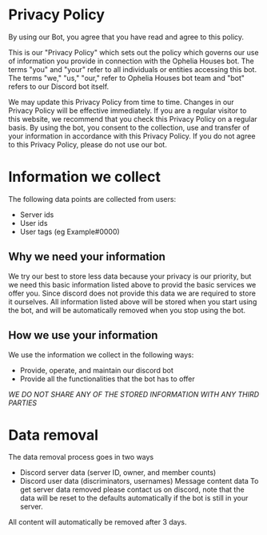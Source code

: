 # Privacy Policy 
By using our Bot, you agree that you have read and agree to this policy.

This is our "Privacy Policy" which sets out the policy which governs our use of information you provide in connection with the Ophelia Houses bot. 
The terms "you" and "your" refer to all individuals or entities accessing this bot. 
The terms "we," "us," "our," refer to Ophelia Houses bot team and "bot" refers to our Discord bot itself.

We may update this Privacy Policy from time to time. Changes in our Privacy Policy will be effective immediately. If you are a regular visitor to this website, we recommend that you check this Privacy Policy on a regular basis. By using the bot, you consent to the collection, use and transfer of your information in accordance with this Privacy Policy. If you do not agree to this Privacy Policy, please do not use our bot.

# Information we collect
The following data points are collected from users:
- Server ids
- User ids
- User tags (eg Example#0000)

## Why we need your information
We try our best to store less data because your privacy is our priority, but we need this basic information listed above to provid the basic services we offer you.
Since discord does not provide this data we are required to store it ourselves. All information listed above will be stored when you start using the bot, and will be automatically removed when you stop using the bot.

## How we use your information 
We use the information we collect in the following ways:
- Provide, operate, and maintain our discord bot
- Provide all the functionalities that the bot has to offer

*WE DO NOT SHARE ANY OF THE STORED INFORMATION WITH ANY THIRD PARTIES*

# Data removal
The data removal process goes in two ways

- Discord server data (server ID, owner, and member counts)
- Discord user data (discriminators, usernames)
Message content data
To get server data removed please contact us on discord, note that the data will be reset to the defaults automatically if the bot is still in your server.

All content will automatically be removed after 3 days.
